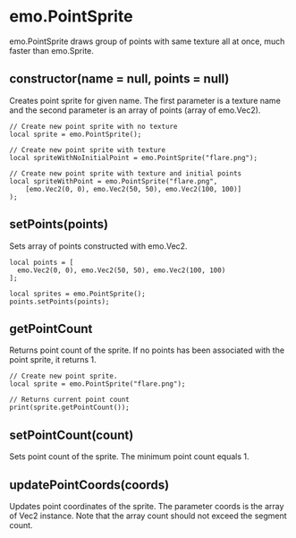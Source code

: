# emo.PointSprite #

emo.PointSprite draws group of points with same texture all at once, much faster than emo.Sprite.

## constructor(name = null, points = null) ##

Creates point sprite for given name. The first parameter is a texture name and the second parameter is an array of points (array of emo.Vec2).

```
// Create new point sprite with no texture
local sprite = emo.PointSprite();

// Create new point sprite with texture
local spriteWithNoInitialPoint = emo.PointSprite("flare.png");

// Create new point sprite with texture and initial points
local spriteWithPoint = emo.PointSprite("flare.png", 
    [emo.Vec2(0, 0), emo.Vec2(50, 50), emo.Vec2(100, 100)]
);
```

## setPoints(points) ##

Sets array of points constructed with emo.Vec2.

```
local points = [
  emo.Vec2(0, 0), emo.Vec2(50, 50), emo.Vec2(100, 100)
];

local sprites = emo.PointSprite();
points.setPoints(points);
```

## getPointCount ##

Returns point count of the sprite. If no points has been associated with the point sprite, it returns 1.

```
// Create new point sprite.
local sprite = emo.PointSprite("flare.png");

// Returns current point count
print(sprite.getPointCount());
```

## setPointCount(count) ##

Sets point count of the sprite. The minimum point count equals 1.

## updatePointCoords(coords) ##

Updates point coordinates of the sprite. The parameter coords is the array of Vec2 instance. Note that the array count should not exceed the segment count.
